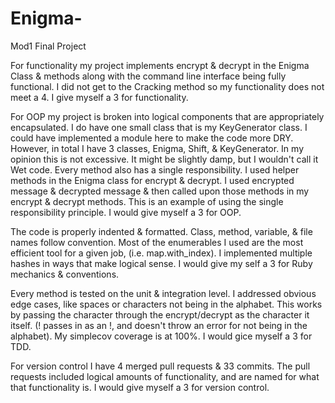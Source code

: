 # Enigma-
Mod1 Final Project

For functionality my project implements encrypt & decrypt in the Enigma Class & methods along with the command line interface being fully functional. I did not get to the Cracking method so my functionality does not meet a 4. I give myself a 3 for functionality.

For OOP my project is broken into logical components that are appropriately encapsulated. I do have one small class that is my KeyGenerator class. I could have implemented a module here to make the code more DRY. However, in total I have 3 classes, Enigma, Shift, & KeyGenerator. In my opinion this is not excessive. It might be slightly damp, but I wouldn't call it Wet code. Every method also has a single responsibility. I used helper methods in the Enigma class for encrypt & decrypt. I used encrypted message & decrypted message & then called upon those methods in my encrypt & decrypt methods. This is an example of using the single responsibility principle. I would give myself a 3 for OOP.

The code is properly indented & formatted. Class, method, variable, & file names follow convention. Most of the enumerables I used are the most efficient tool for a given job, (i.e. map.with_index). I implemented multiple hashes in ways that make logical sense. I would give my self a 3 for Ruby mechanics & conventions.

Every method is tested on the unit & integration level. I addressed obvious edge cases, like spaces or characters not being in the alphabet. This works by passing the character through the encrypt/decrypt as the character it itself. (! passes in as an !, and doesn't throw an error for not being in the alphabet). My simplecov coverage is at 100%. I would gice myself a 3 for TDD.

For version control I have 4 merged pull requests & 33 commits. The pull requests included logical amounts of functionality, and are named for what that functionality is. I would give myself a 3 for version control. 
